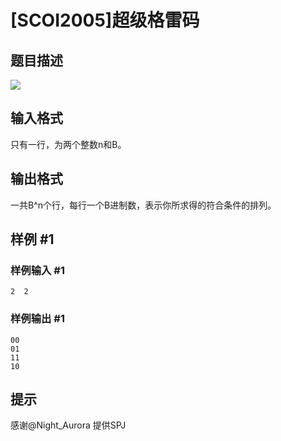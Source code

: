 # [SCOI2005]超级格雷码

## 题目描述

![](https://cdn.luogu.com.cn/upload/pic/1392.png)


## 输入格式

只有一行，为两个整数n和B。


## 输出格式

一共B^n个行，每行一个B进制数，表示你所求得的符合条件的排列。


## 样例 #1

### 样例输入 #1
```
2  2
```

### 样例输出 #1

```
00
01
11
10
```

## 提示

感谢@Night_Aurora 提供SPJ
